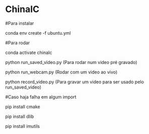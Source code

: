 # ChinaIC

#Para instalar

  conda env create -f ubuntu.yml

#Para rodar

  conda activate chinaIc
  
  python run_saved_video.py  (Para rodar num video pré gravado)
  
  python run_webcam.py (Rodar com um video ao vivo)
  
  python record_video.py (Para gravar um video para ser usado pelo run_saved_video)
  

#Caso haja falha em algum import

  pip install cmake
  
  pip install dlib
  
  pip install imutils
  
